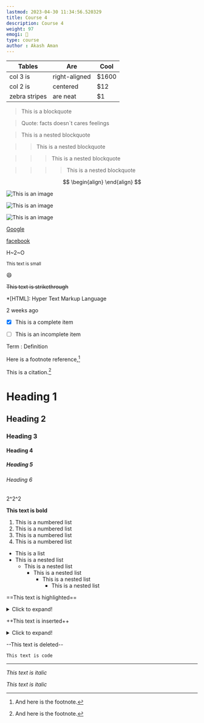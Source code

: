 ```yaml
---
lastmod: 2023-04-30 11:34:56.520329
title: Course 4
description: Course 4
weight: 97
emogi: 🤔
type: course
author : Akash Aman
---
```



| Tables | Are | Cool |
| --- | --- | --- |
| col 3 is | right-aligned | $1600 |
| col 2 is | centered | $12 |
| zebra stripes | are neat | $1 |


> This is a blockquote

> Quote: facts doesn`t cares feelings 

> This is a nested blockquote

>> This is a nested blockquote

>>> This is a nested blockquote

>>>> This is a nested blockquote


$$
\begin{align}
\end{align}
$$


![This is an image](https://www.google.com/images/branding/googlelogo/1x/googlelogo_color_272x92dp.png)

![This is an image](https://images.pexels.com/photos/14980905/pexels-photo-14980905.jpeg "This is a title")

![This is an image](https://images.pexels.com/photos/1612351/pexels-photo-1612351.jpeg)


[Google](https://www.google.com)

[facebook](https://www.facebook.com "This is a title")


H~2~O


<sub>This text is small</sub>


:smile:


~~This text is strikethrough~~


*[HTML]: Hyper Text Markup Language


<time datetime="2013-04-06T12:32+00:00">2 weeks ago</time>


- [x] This is a complete item
- [ ] This is an incomplete item


Term
: Definition


Here is a footnote reference,[^1]
[^1]: And here is the footnote.


This is a citation.[^1]
[^1]: This is a citation.


# Heading 1 
## Heading 2 
### Heading 3 
#### Heading 4 
##### Heading 5 
###### Heading 6 


2^2^2


**This text is bold**


1. This is a numbered list
2. This is a numbered list
3. This is a numbered list
4. This is a numbered list
- This is a list
- This is a nested list
	- This is a nested list
		- This is a nested list
			- This is a nested list
				- This is a nested list


==This text is highlighted==


<details>
<summary>Click to expand!</summary>
</details>


++This text is inserted++


<details>
<summary>Click to expand!</summary>
</details>


--This text is deleted--


`This text is code`


---


*This text is italic*

_This text is italic_
